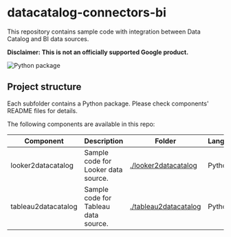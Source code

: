 # datacatalog-connectors-bi

This repository contains sample code with integration between Data Catalog and BI data sources.

**Disclaimer: This is not an officially supported Google product.**

![Python package](https://github.com/GoogleCloudPlatform/datacatalog-connectors-bi/workflows/Python%20package/badge.svg?branch=master)

## Project structure

Each subfolder contains a Python package. Please check components' README files for
details.

The following components are available in this repo:

| Component | Description | Folder | Language | 
|-----------|-------------|--------|----------|
| looker2datacatalog |  Sample code for Looker data source. | [./looker2datacatalog](https://github.com/GoogleCloudPlatform/datacatalog-connectors-bi/tree/master/looker2datacatalog) | Python |
| tableau2datacatalog | Sample code for Tableau data source. | [./tableau2datacatalog](https://github.com/GoogleCloudPlatform/datacatalog-connectors-bi/tree/master/tableau2datacatalog) | Python | 
